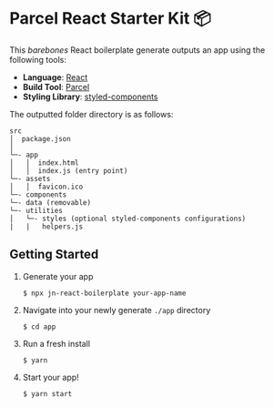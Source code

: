 # Parcel React Starter Kit 📦

This _barebones_ React boilerplate generate outputs an app using the following tools:

- **Language**: [React](https://reactjs.org)
- **Build Tool**: [Parcel](https://parceljs.org)
- **Styling Library**: [styled-components](https://www.styled-components.com)

The outputted folder directory is as follows:

```
src
│  package.json
│
└─- app
│   │  index.html
│   │  index.js (entry point)
└─- assets
│   │  favicon.ico
└─- components
└─- data (removable)
└─- utilities
│   └─- styles (optional styled-components configurations)
|   |   helpers.js
```

## Getting Started

1. Generate your app 
    ```shell
    $ npx jn-react-boilerplate your-app-name
    ```

2. Navigate into your newly generate `./app` directory
    ```shell
    $ cd app
    ```
3. Run a fresh install
    ```shell
    $ yarn
    ```

4. Start your app!
    ```shell
    $ yarn start
    ```